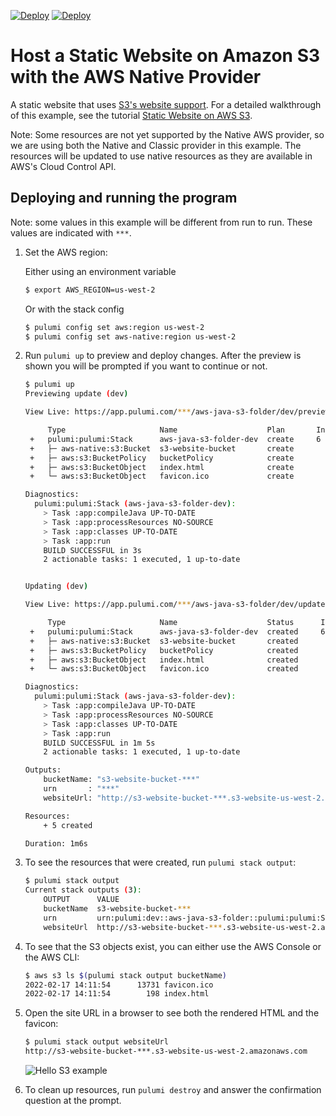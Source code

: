 [![Deploy](../../../.buttons/deploy-with-pulumi-dark.svg)](https://app.pulumi.com/new?template=https://github.com/pulumi/examples/blob/master/aws-native-java-s3-folder/README.md#gh-light-mode-only)
[![Deploy](../../../.buttons/deploy-with-pulumi-light.svg)](https://app.pulumi.com/new?template=https://github.com/pulumi/examples/blob/master/aws-native-java-s3-folder/README.md#gh-dark-mode-only)

# Host a Static Website on Amazon S3 with the AWS Native Provider

A static website that uses [S3's website support](https://docs.aws.amazon.com/AmazonS3/latest/dev/WebsiteHosting.html).
For a detailed walkthrough of this example, see the tutorial [Static Website on AWS S3](https://www.pulumi.com/docs/tutorials/aws/s3-website/).

Note: Some resources are not yet supported by the Native AWS provider, so we are using both the Native
and Classic provider in this example. The resources will be updated to use native resources as they are
available in AWS's Cloud Control API.

## Deploying and running the program

Note: some values in this example will be different from run to run.  These values are indicated
with `***`.

1.  Set the AWS region:

    Either using an environment variable
    ```bash
    $ export AWS_REGION=us-west-2
    ```

    Or with the stack config
    ```bash
    $ pulumi config set aws:region us-west-2
    $ pulumi config set aws-native:region us-west-2
    ```

1.  Run `pulumi up` to preview and deploy changes.  After the preview is shown you will be
    prompted if you want to continue or not.

    ```bash
    $ pulumi up
    Previewing update (dev)

    View Live: https://app.pulumi.com/***/aws-java-s3-folder/dev/previews/e251093a-d128-4ed3-a230-4e98888aed84

         Type                     Name                    Plan       Info
     +   pulumi:pulumi:Stack      aws-java-s3-folder-dev  create     6 messages
     +   ├─ aws-native:s3:Bucket  s3-website-bucket       create
     +   ├─ aws:s3:BucketPolicy   bucketPolicy            create
     +   ├─ aws:s3:BucketObject   index.html              create
     +   └─ aws:s3:BucketObject   favicon.ico             create

    Diagnostics:
      pulumi:pulumi:Stack (aws-java-s3-folder-dev):
        > Task :app:compileJava UP-TO-DATE
        > Task :app:processResources NO-SOURCE
        > Task :app:classes UP-TO-DATE
        > Task :app:run
        BUILD SUCCESSFUL in 3s
        2 actionable tasks: 1 executed, 1 up-to-date


    Updating (dev)

    View Live: https://app.pulumi.com/***/aws-java-s3-folder/dev/updates/1

         Type                     Name                    Status      Info
     +   pulumi:pulumi:Stack      aws-java-s3-folder-dev  created     6 messages
     +   ├─ aws-native:s3:Bucket  s3-website-bucket       created
     +   ├─ aws:s3:BucketPolicy   bucketPolicy            created
     +   ├─ aws:s3:BucketObject   index.html              created
     +   └─ aws:s3:BucketObject   favicon.ico             created

    Diagnostics:
      pulumi:pulumi:Stack (aws-java-s3-folder-dev):
        > Task :app:compileJava UP-TO-DATE
        > Task :app:processResources NO-SOURCE
        > Task :app:classes UP-TO-DATE
        > Task :app:run
        BUILD SUCCESSFUL in 1m 5s
        2 actionable tasks: 1 executed, 1 up-to-date

    Outputs:
        bucketName: "s3-website-bucket-***"
        urn       : "***"
        websiteUrl: "http://s3-website-bucket-***.s3-website-us-west-2.amazonaws.com"

    Resources:
        + 5 created

    Duration: 1m6s
    ```

1.  To see the resources that were created, run `pulumi stack output`:

    ```bash
    $ pulumi stack output
    Current stack outputs (3):
        OUTPUT      VALUE
        bucketName  s3-website-bucket-***
        urn         urn:pulumi:dev::aws-java-s3-folder::pulumi:pulumi:Stack::aws-java-s3-folder-dev
        websiteUrl  http://s3-website-bucket-***.s3-website-us-west-2.amazonaws.com
    ```

1.  To see that the S3 objects exist, you can either use the AWS Console or the AWS CLI:

    ```bash
    $ aws s3 ls $(pulumi stack output bucketName)
    2022-02-17 14:11:54      13731 favicon.ico
    2022-02-17 14:11:54        198 index.html
    ```

1.  Open the site URL in a browser to see both the rendered HTML and the favicon:

    ```bash
    $ pulumi stack output websiteUrl
    http://s3-website-bucket-***.s3-website-us-west-2.amazonaws.com
    ```

    ![Hello S3 example](https://user-images.githubusercontent.com/274700/116912066-9384e300-abfc-11eb-8130-dbcff512a9de.png)

1.  To clean up resources, run `pulumi destroy` and answer the confirmation question at the prompt.
